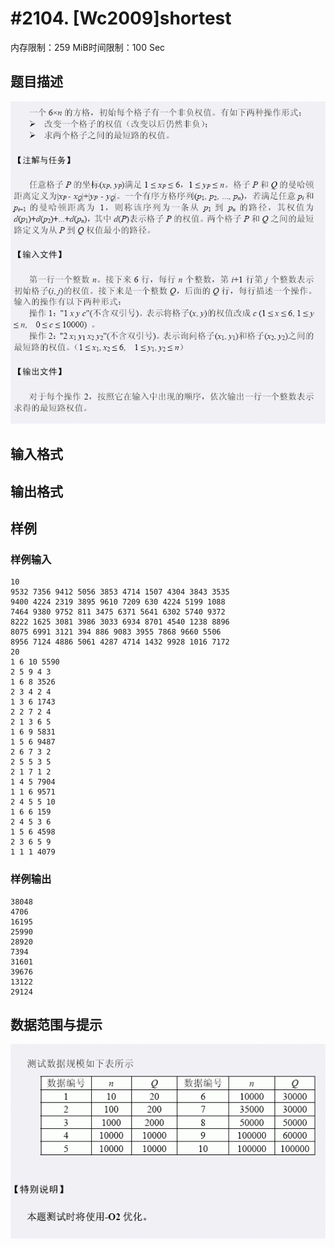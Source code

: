 # #2104. [Wc2009]shortest

内存限制：259 MiB时间限制：100 Sec

## 题目描述

![](images/2104.jpg)

## 输入格式

## 输出格式

## 样例

### 样例输入

    
    10
    9532 7356 9412 5056 3853 4714 1507 4304 3843 3535 
    9400 4224 2319 3895 9610 7209 630 4224 5199 1088 
    7464 9380 9752 811 3475 6371 5641 6302 5740 9372 
    8222 1625 3081 3986 3033 6934 8701 4540 1238 8896 
    8075 6991 3121 394 886 9083 3955 7868 9660 5506 
    8956 7124 4886 5061 4287 4714 1432 9928 1016 7172 
    20
    1 6 10 5590
    2 5 9 4 3
    1 6 8 3526
    2 3 4 2 4
    1 3 6 1743
    2 2 7 2 4
    2 1 3 6 5
    1 6 9 5831
    1 5 6 9487
    2 6 7 3 2
    2 5 5 3 5
    2 1 7 1 2
    1 4 5 7904
    1 1 6 9571
    2 4 5 5 10
    1 6 6 159
    2 4 5 3 6
    1 5 6 4598
    2 3 6 5 9
    1 1 1 4079
    
    

### 样例输出

    
    38048
    4706
    16195
    25990
    28920
    7394
    31601
    39676
    13122
    29124
    
    

## 数据范围与提示

![](images/2104_1.jpg)
